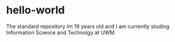 # hello-world
The standard repository
Im 19 years old and I am currently studing Information Science and Technolgy at UWM
